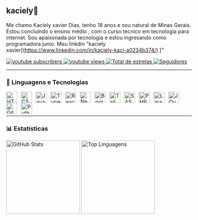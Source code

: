## kaciely👋

Me chamo Kaciely xavier Dias, tenho 18 anos e sou natural de Minas Gerais. Estou concluíndo o ensino médio , com o curso técnico em tecnologia para internet.  Sou apaixonada por tecnologia e estou ingresando como programadora junio. Meu linkdin "kaciely xavier[(https://www.linkedin.com/in/kaciely-kaci-a0234b374/).]"



<div align="left">
    <a href="https://www.youtube.com/@kaciely?sub_confirmation=1">
      <img 
        alt="youtube subscribers" 
        title="Inscreva-se no meu canal" 
        src="https://custom-icon-badges.demolab.com/youtube/channel/subscribers/UCo-gJ8RnTn5akHqHvO55DVA?color=%23E05D44&label=Inscreva-se&logo=video&logoColor=white&style=for-the-badge&labelColor=CE4630"
      />
    </a>
    <a href="https://www.youtube.com/@kaciely">
      <img 
        alt="youtube views" 
        title="Visualizações no YouTube" 
        src="https://custom-icon-badges.demolab.com/youtube/channel/views/UCo-gJ8RnTn5akHqHvO55DVA?color=%23E1AD0E&logo=eye&logoColor=white&style=for-the-badge&labelColor=C79600"
      />
    </a> 
    <a href="https://github.com/kaciely?tab=repositories&sort=stargazers">
      <img 
        alt="Total de estrelas" 
        title="Total de estrelas GitHub" 
        src="https://custom-icon-badges.demolab.com/github/stars/kaciely?color=55960c&style=for-the-badge&labelColor=488207&logo=star&label=estrelas"
      />
    </a>
    <a href="https://github.com/kaciely?tab=followers">
      <img 
        alt="Seguidores" 
        title="Me siga no GitHub" 
        src="https://custom-icon-badges.demolab.com/github/followers/kaciely?color=236ad3&labelColor=1155ba&style=for-the-badge&logo=github&label=Seguidores&logoColor=white"
      />
    </a>
  </div>
  
  ---
  
  ### 🤖 Linguagens e Tecnologias
  
  <!-- ÍCONES DAS TECNOLOGIAS -->
  <div align="left">
    <img src="https://cdn.jsdelivr.net/gh/devicons/devicon@latest/icons/html5/html5-original.svg" title="HTML" alt="HTML" width="30px" style="float: left; margin-right: 10px;" />
    <img src="https://cdn.jsdelivr.net/gh/devicons/devicon@latest/icons/css3/css3-original.svg" title="CSS" alt="CSS" width="30px" style="float: left; margin-right: 10px;" />
    <img src="https://cdn.jsdelivr.net/gh/devicons/devicon@latest/icons/javascript/javascript-original.svg" title="JavaScript" alt="JavaScript" width="30px" style="float: left; margin-right: 10px;" />
    <img src="https://cdn.jsdelivr.net/gh/devicons/devicon@latest/icons/typescript/typescript-original.svg" title="TypeScript" alt="TypeScript" width="30px" style="float: left; margin-right: 10px;" />
    <img src="https://cdn.jsdelivr.net/gh/devicons/devicon@latest/icons/react/react-original.svg" title="React" alt="React" width="30px" style="float: left; margin-right: 10px;" />
    <img src="https://cdn.jsdelivr.net/gh/devicons/devicon@latest/icons/nextjs/nextjs-original.svg" title="Next.js" alt="Next.js" width="30px" style="float: left; margin-right: 10px;" />
    <img src="https://cdn.jsdelivr.net/gh/devicons/devicon@latest/icons/bootstrap/bootstrap-original.svg" title="Bootstrap" alt="Bootstrap" width="30px" style="float: left; margin-right: 10px;" />
    <img src="https://cdn.jsdelivr.net/gh/devicons/devicon@latest/icons/tailwindcss/tailwindcss-original.svg" title="Tailwind" alt="Tailwind" width="30px" style="float: left; margin-right: 10px;" />
    <img src="https://cdn.jsdelivr.net/gh/devicons/devicon@latest/icons/sass/sass-original.svg" title="SASS" alt="SASS" width="30px" style="float: left; margin-right: 10px;" />
    <img src="https://cdn.jsdelivr.net/gh/devicons/devicon@latest/icons/php/php-original.svg" title="PHP" alt="PHP" width="30px" style="float: left; margin-right: 10px;" />
    <img src="https://cdn.jsdelivr.net/gh/devicons/devicon@latest/icons/laravel/laravel-original.svg" title="Laravel" alt="Laravel" width="30px" style="float: left; margin-right: 10px;" />
    <img src="https://cdn.jsdelivr.net/gh/devicons/devicon@latest/icons/jquery/jquery-original.svg" title="JQuery" alt="JQuery" width="30px" style="float: left; margin-right: 10px;" />
    <img src="https://cdn.jsdelivr.net/gh/devicons/devicon@latest/icons/git/git-original.svg" title="Git" alt="Git" width="30px" style="float: left; margin-right: 10px;" />
    <img src="https://cdn.jsdelivr.net/gh/devicons/devicon@latest/icons/python/python-original.svg" title="Python" alt="Python" width="30px" style="float: left; margin-right: 10px;" />
  </div>
  
  <br/><br/><br/>
  
  ---
  
  ### 📊 Estatísticas
  
  <div align="left">
    <img 
      alt="GitHub Stats" 
      height="200" 
      src="https://github-readme-stats.vercel.app/api?username=kaciely&show_icons=true&theme=tokyonight&include_all_commits=true&locale=pt-br" 
    />
    <img 
      alt="Top Linguagens" 
      height="200" 
      src="https://github-readme-stats.vercel.app/api/top-langs/?username=kaciely&theme=tokyonight&layout=compact&custom_title=Tecnologias&langs_count=9" 
    />
  </div>
  
